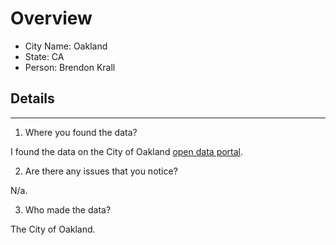 # Overview
* City Name: Oakland
* State: CA
* Person: Brendon Krall

## Details
---
1. Where you found the data?

I found the data on the City of Oakland [open data portal](https://data.oaklandca.gov/Property/City-of-Oakland-City-Limits/9bhq-yt6w/). 

2. Are there any issues that you notice?

N/a.  

3. Who made the data?

The City of Oakland.
